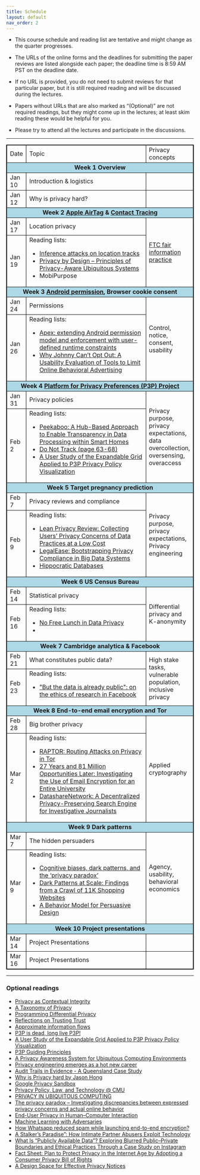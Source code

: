 ```yaml
---
title: Schedule
layout: default
nav_order: 2
---
```


- This course schedule and reading list are tentative and might change as the quarter progresses.

- The URLs of the online forms and the deadlines for submitting the paper reviews are listed alongside each paper; the deadline time is 8:59 AM PST on the deadline date.

- If no URL is provided, you do not need to submit reviews for that particular paper, but it is still required reading and will be discussed during the lectures.

- Papers without URLs that are also marked as “(Optional)” are not required readings, but they might come up in the lectures; at least skim reading these would be helpful for you.

- Please try to attend all the lectures and participate in the discussions.




---
<style>

table, th, td {
  border: 1px solid black;
  border-collapse: collapse;
}
</style>

<table>
  <tr>
    <td>Date</td>
    <td width="400px">Topic</td>
    <td>Privacy concepts</td>
  </tr>
  <tr>
    <td colspan=3 style="background: #ADD8E6; text-align: center">
      <b>Week 1 Overview</b>
    </td>
  </tr>
  <tr>
    <td>Jan 10</td>
    <td>Introduction & logistics</td>
    <td></td>
  </tr>
  <tr>
    <td>Jan 12</td>
    <td>Why is privacy hard?</td>
    <td></td>
  </tr>
  <tr>
    <td colspan=3 style="background: #ADD8E6; text-align: center">
      <b>Week 2 <a href="https://foundation.mozilla.org/en/privacynotincluded/apple-airtag/">Apple AirTag</a> & <a href="https://github.com/DP-3T/documents/blob/master/DP3T%20White%20Paper.pdf">Contact Tracing</a>
      </b>
    </td>
  </tr>
  <tr>
    <td>Jan 17</td>
    <td>Location privacy</td>
    <td rowspan=2>
      <a href="https://en.wikipedia.org/wiki/FTC_fair_information_practice">FTC fair information practice</a>
    </td>
  </tr>
  <tr>
    <td>Jan 19</td>
    <td> Reading lists: <br />
      <ul>
        <li>
          <a href="https://www.microsoft.com/en-us/research/publication/inference-attacks-location-tracks/">Inference attacks on location tracks</a>
        </li>
        <li>
          <a href="https://www.vs.inf.ethz.ch/publ/papers/privacy-principles.pdf">Privacy by Design – Principles of Privacy-Aware Ubiquitous Systems</a>
        </li> 
        <li>MobiPurpose</li>
      </ul>
    </td>
  </tr>
  <tr>
    <td colspan=3 style="background: #ADD8E6; text-align: center">
      <b>Week 3 <a href="https://guides.codepath.com/android/Understanding-App-Permissions">Android permission</a>, Browser cookie consent </b>
    </td>
  </tr>
  <tr>
    <td>Jan 24</td>
    <td>Permissions</td>
    <td rowspan=2>Control, notice, consent, usability</td>
  </tr>
  <tr>
    <td>Jan 26</td>
    <td> Reading lists: <br />
      <ul>
        <li>
          <a href="https://citeseerx.ist.psu.edu/document?repid=rep1&type=pdf&doi=4d5b0fe49e7fa08b252af70e890a58b49353fc17">Apex: extending Android permission model and enforcement with user-defined runtime constraints</a>
        </li>
        <li><a href="https://dl.acm.org/doi/pdf/10.1145/2207676.2207759">Why Johnny Can’t Opt Out: A Usability Evaluation of Tools to Limit Online Behavioral Advertising</a></li>
      </ul>
    </td>
  </tr>
  <tr>
    <td colspan=3 style="background: #ADD8E6; text-align: center">
      <b>Week 4 <a href="https://www.w3.org/P3P/">Platform for Privacy Preferences (P3P) Project</a>
      </b>
    </td>
  </tr>
  <tr>
    <td>Jan 31</td>
    <td>Privacy policies</td>
    <td rowspan=2>Privacy purpose, privacy expectations, data overcollection, oversensing, overaccess</td>
  </tr>
  <tr>
    <td>Feb 2</td>
    <td> Reading lists: <br />
      <ul>
        <li>
          <a href="http://haojianj.in/resource/pdf/peekaboo-oakland22.pdf">Peekaboo: A Hub-Based Approach to Enable Transparency in Data Processing within Smart Homes</a>
        </li>
        <li>
          <a href="https://www.ftc.gov/sites/default/files/documents/reports/federal-trade-commission-bureau-consumer-protection-preliminary-ftc-staff-report-protecting-consumer/101201privacyreport.pdf">Do Not Track (page 63-68)</a>
        </li>
        <li><a href="https://lorrie.cranor.org/pubs/wpes24reeder.pdf">A User Study of the Expandable Grid Applied to P3P
Privacy Policy Visualization</a></li>
      </ul>
    </td>
  </tr>
  <tr>
    <td colspan=3 style="background: #ADD8E6; text-align: center">
      <b>Week 5 Target pregnancy prediction</b>
    </td>
  </tr>
  <tr>
    <td>Feb 7</td>
    <td>Privacy reviews and compliance</td>
    <td rowspan=2>Privacy purpose, privacy expectations, Privacy engineering</td>
  </tr>
    <tr>
    <td>Feb 9</td>
     <td> Reading lists: <br />
      <ul>
        <li><a href="http://haojianj.in/resource/pdf/LeanPrivacyReview.pdf">Lean Privacy Review: Collecting Users’ Privacy Concerns of Data Practices at a Low Cost</a></li>
        <li><a href="https://www.microsoft.com/en-us/research/wp-content/uploads/2016/02/bootstrapping-oakland14.pdf">LegalEase: Bootstrapping Privacy Compliance in Big Data Systems</a> </li>
        <li> <a href="https://www.vldb.org/conf/2002/S05P02.pdf">Hippocratic Databases</a> </li>
      </ul>
    </td>
  </tr>
  <tr>
    <td colspan=3 style="background: #ADD8E6; text-align: center">
      <b>Week 6 US Census Bureau</b>
    </td>
  </tr>
  <tr>
    <td>Feb 14</td>
    <td>Statistical privacy</td>
    <td rowspan=2> Differential privacy and K-anonymity</td>
  </tr>
    <tr>
    <td>Feb 16</td>
     <td> Reading lists: <br />
      <ul>
        <li><a href="https://www.cse.psu.edu/~duk17/papers/nflprivacy.pdf">No Free Lunch in Data Privacy</a></li>
        <li> <a></a> </li>
      </ul>
    </td>
  </tr>
  <tr>
    <td colspan=3 style="background: #ADD8E6; text-align: center">
      <b>Week 7 Cambridge analytica & Facebook</b>
    </td>
  </tr>
    <tr>
    <td>Feb 21</td>
    <td>What constitutes public data?</td>
    <td rowspan=2>High stake tasks, vulnerable population, inclusive privacy</td>
  </tr>
    <tr>
    <td>Feb 23</td>
    <td> Reading lists: <br />
      <ul>
      <li><a href="http://www.sfu.ca/~palys/Zimmer-2010-EthicsOfResearchFromFacebook.pdf">"But the data is already public": on the ethics of research
in Facebook</a></li>
      </ul>
    </td>
  </tr>
  <tr>
    <td colspan=3 style="background: #ADD8E6; text-align: center">
      <b>Week 8 End-to-end email encryption and Tor</b>
    </td>
  </tr>
  <tr>
    <td>Feb 28</td>
    <td>Big brother privacy</td>
    <td  rowspan=2>Applied cryptography</td>
  </tr>
    <tr>
    <td>Mar 2</td>
     <td> Reading lists: <br />
      <ul>
        <li> <a href="https://www.usenix.org/system/files/conference/usenixsecurity15/sec15-paper-sun.pdf">RAPTOR: Routing Attacks on Privacy in Tor</a></li>
        <li> <a href="https://publications.teamusec.de/2022-oakland-email/pdf/2022_oakland_email_stransky_preprint.pdf">27 Years and 81 Million Opportunities Later: Investigating the Use of Email Encryption for an Entire University</a> </li>
        <li> <a href="https://www.usenix.org/system/files/sec20-edalatnejad_0.pdf">DatashareNetwork: A Decentralized Privacy-Preserving Search Engine for Investigative Journalists</a> </li>
      </ul>
    </td>
  </tr>
  <tr>
    <td colspan=3 style="background: #ADD8E6; text-align: center">
      <b>Week 9 Dark patterns</b>
    </td>
  </tr>
        <tr>
    <td>Mar 7</td>
    <td>The hidden persuaders</td>
    <td rowspan=2>Agency, usability, behavioral economics</td>
  </tr>
    <tr>
    <td>Mar 9</td>
     <td> Reading lists: <br />
      <ul>
        <li><a href="https://www.sciencedirect.com/science/article/pii/S2352250X19301484">Cognitive biases, dark patterns, and the ‘privacy paradox’</a></li>
        <li><a href="https://arxiv.org/pdf/1907.07032.pdf">Dark Patterns at Scale: Findings from a Crawl of 11K Shopping Websites</a> </li>
        <li><a href="https://dl.acm.org/doi/pdf/10.1145/1541948.1541999">A Behavior Model for Persuasive Design</a> </li>
      </ul>
    </td>
  </tr>
    <tr>
    <td colspan=3 style="background: #ADD8E6; text-align: center">
      <b>Week 10 Project presentations</b>
    </td>
  </tr>
        <tr>
    <td>Mar 14</td>
    <td>Project Presentations</td>
    <td></td>
  </tr>
    <tr>
    <td>Mar 16</td>
    <td>Project Presentations</td>
    <td></td>
  </tr>
</table>



---

### Optional readings

- [Privacy as Contextual Integrity](https://crypto.stanford.edu/portia/papers/RevnissenbaumDTP31.pdf)
- [A Taxonomy of Privacy](https://papers.ssrn.com/sol3/papers.cfm?abstract_id=667622)
- [Programming Differential Privacy](https://programming-dp.com/)
- [Reflections on Trusting Trust](https://www.cs.cmu.edu/~rdriley/487/papers/Thompson_1984_ReflectionsonTrustingTrust.pdf)
- [Approximate information flows](http://hstemmer.de/Privacy.pdf)
- [P3P is dead, long live P3P!](https://lorrie.cranor.org/blog/2012/12/03/p3p-is-dead-long-live-p3p/)
- [A User Study of the Expandable Grid Applied to P3P Privacy Policy Visualization](https://lorrie.cranor.org/pubs/wpes24reeder.pdf)
- [P3P Guiding Principles](http://theory.stanford.edu/~matias/papers/P3P-Guiding-Principles.pdf)
- [A Privacy Awareness System for Ubiquitous Computing Environments]()
- [Privacy engineering emerges as a hot new career](https://lorrie.cranor.org/pubs/potentialsNov2013.pdf)
- [Audit Trails in Evidence - A Queensland Case Study](https://warwick.ac.uk/fac/soc/law/elj/jilt/2002_1/allinson/)
- [Why is Privacy hard by Jason Hong](https://cacm.acm.org/blogs/blog-cacm/235401-why-is-privacy-so-hard/fulltext)
- [Google Privacy Sandbox](https://privacysandbox.com/)
- [Privacy Policy, Law, and Technology @ CMU](https://cups.cs.cmu.edu/courses/pplt-fa15/)
- [PRIVACY IN UBIQUITOUS COMPUTING](https://www.inf.usi.ch/faculty/langheinrich/articles/papers/2009-ucbook-privacy.pdf)
- [The privacy paradox – Investigating discrepancies between expressed privacy concerns and actual online behavior](https://www.sciencedirect.com/science/article/pii/S0736585317302022)
- [End-User Privacy in Human–Computer Interaction](https://drive.google.com/file/d/1Wp_6r3vG1qNti91wogqdGHC2IMHLkRy6/view)
- [Machine Learning with Adversaries](https://ucbrise.github.io/cs294-ai-sys-fa19/assets/lectures/lec10/10_adversarial_ml.pdf)
- [How Whatsapp reduced spam while launching end-to-end encryption?](https://www.usenix.org/conference/enigma2017/conference-program/presentation/jones)
- [A Stalker’s Paradise”: How Intimate Partner Abusers Exploit Technology](https://dl.acm.org/doi/pdf/10.1145/3173574.3174241)
- [What Is “Publicly Available Data”? Exploring Blurred Public–Private Boundaries and Ethical Practices Through a Case Study on Instagram](https://journals.sagepub.com/doi/full/10.1177/1556264619850736)
- [Fact Sheet: Plan to Protect Privacy in the Internet Age by Adopting a Consumer Privacy Bill of Rights](https://obamawhitehouse.archives.gov/the-press-office/2012/02/23/fact-sheet-plan-protect-privacy-internet-age-adopting-consumer-privacy-b)
- [A Design Space for Effective Privacy Notices](https://www.usenix.org/system/files/conference/soups2015/soups15-paper-schaub.pdf)
